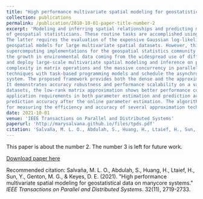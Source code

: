 ```yaml
---
title: "High performance multivariate spatial modeling for geostatistical data on manycore systems"
collection: publications
permalink: /publication/2010-10-01-paper-title-number-2
excerpt: 'Modeling and inferring spatial relationships and predicting missing values of environmental data are some of the main tasks
of geospatial statisticians. These routine tasks are accomplished using multivariate geospatial models and the cokriging technique.
The latter requires the evaluation of the expensive Gaussian log-likelihood function, which has impeded the adoption of multivariate
geospatial models for large multivariate spatial datasets. However, this large-scale cokriging challenge provides a fertile ground for
supercomputing implementations for the geospatial statistics community as it is paramount to scale computational capability to match
the growth in environmental data coming from the widespread use of different data collection technologies. In this article, we develop
and deploy large-scale multivariate spatial modeling and inference on parallel hardware architectures. To tackle the increasing
complexity in matrix operations and the massive concurrency in parallel systems, we leverage low-rank matrix approximation
techniques with task-based programming models and schedule the asynchronous computational tasks using a dynamic runtime
system. The proposed framework provides both the dense and the approximated computations of the Gaussian log-likelihood function.
It demonstrates accuracy robustness and performance scalability on a variety of computer systems. Using both synthetic and real
datasets, the low-rank matrix approximation shows better performance compared to exact computation, while preserving the
application requirements in both parameter estimation and prediction accuracy. We also propose a novel algorithm to assess the
prediction accuracy after the online parameter estimation. The algorithm quantifies prediction performance and provides a benchmark
for measuring the efficiency and accuracy of several approximation techniques in multivariate spatial modeling.'
date: 2021-10-01
venue: 'IEEE Transactions on Parallel and Distributed Systems'
paperurl: 'http://marysalvana.github.io/files/tpds.pdf'
citation: 'Salvaña, M. L. O., Abdulah, S., Huang, H., Ltaief, H., Sun, Y., Genton, M. G., & Keyes, D. E. (2021). &quot;High performance multivariate spatial modeling for geostatistical data on manycore systems.&quot; <i>IEEE Transactions on Parallel and Distributed Systems</i>. 32(11), 2719-2733.'
---
```

This paper is about the number 2. The number 3 is left for future work.

[Download paper here](http://marysalvana.github.io/files/tpds.pdf)

Recommended citation: Salvaña, M. L. O., Abdulah, S., Huang, H., Ltaief, H., Sun, Y., Genton, M. G., & Keyes, D. E. (2021). "High performance multivariate spatial modeling for geostatistical data on manycore systems." <i>IEEE Transactions on Parallel and Distributed Systems</i>. 32(11), 2719-2733.
